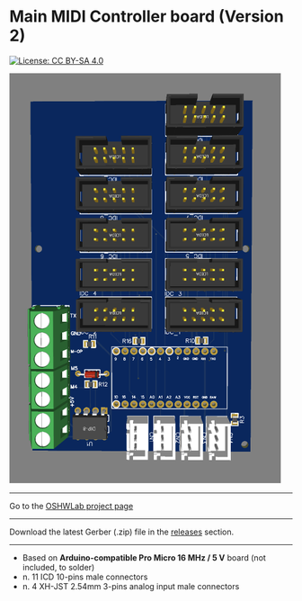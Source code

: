 # Main MIDI Controller board (Version 2)

[![License: CC BY-SA 4.0](https://img.shields.io/badge/License-CC%20BY--SA%204.0-lightgrey.svg)](https://creativecommons.org/licenses/by-sa/4.0/)

![alt text](https://github.com/Openpipes-org/Main_MIDI_Controller_PCB_v2/blob/main/images/midi_controller_v2.png)

<hr>
Go to the <a href="https://oshwlab.com/bonninr/Main_Controller_V2">OSHWLab project page</a>

<hr>
Download the latest Gerber (.zip) file in the <a href="https://github.com/Openpipes-org/Main_MIDI_Controller_PCB_v2/releases/latest">releases</a> section.
<hr>

- Based on **Arduino-compatible Pro Micro 16 MHz / 5 V** board (not included, to solder)
-  n. 11 ICD 10-pins male connectors
-  n. 4 XH-JST 2.54mm 3-pins analog input male connectors 

